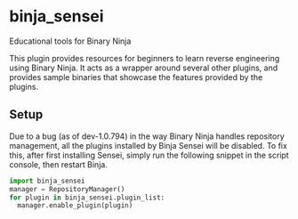 # binja_sensei
Educational tools for Binary Ninja

This plugin provides resources for beginners to learn reverse engineering using Binary Ninja. It acts as a wrapper around several other plugins, and provides sample binaries that showcase the features provided by the plugins.

## Setup
Due to a bug (as of dev-1.0.794) in the way Binary Ninja handles repository management, all the plugins installed by Binja Sensei will be disabled. To fix this, after first installing Sensei, simply run the following snippet in the script console, then restart Binja.
``` python
import binja_sensei
manager = RepositoryManager()
for plugin in binja_sensei.plugin_list:
  manager.enable_plugin(plugin)
```
